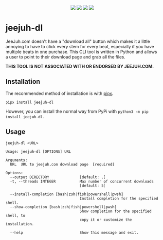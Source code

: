 <div align="center">
<img src="https://img.shields.io/pypi/v/jeejuh-dl"/>
<img src="https://img.shields.io/pypi/pyversions/jeejuh-dl"/>
<img src="https://img.shields.io/pypi/l/jeejuh-dl"/>
<a href="https://twitter.com/mcohmi"><img src="https://img.shields.io/twitter/follow/mcohmi.svg?style=plastic"/></a><br>

</div>

# jeejuh-dl

JeeJuh.com doesn't have a "download all" button which makes it a little annoying to have to click every stem for every beat, especially if you have multiple beats in one purchase. This CLI tool is written in Python and allows a user to point to their download page and grab all the files.

**THIS TOOL IS NOT ASSOCIATED WITH OR ENDORSED BY JEEJUH.COM.**

## Installation

The recommended method of installation is with [pipx](https://github.com/pipxproject/pipx).

```
pipx install jeejuh-dl
```

However, you can install the normal way from PyPi with `python3 -m pip install jeejuh-dl`.

## Usage

`jeejuh-dl <URL>`

```
Usage: jeejuh-dl [OPTIONS] URL

Arguments:
  URL  URL to jeejuh.com download page  [required]

Options:
  --output DIRECTORY              [default: .]
  -t, --threads INTEGER           Max number of concurrent downloads
                                  [default: 5]

  --install-completion [bash|zsh|fish|powershell|pwsh]
                                  Install completion for the specified shell.
  --show-completion [bash|zsh|fish|powershell|pwsh]
                                  Show completion for the specified shell, to
                                  copy it or customize the installation.

  --help                          Show this message and exit.
```
